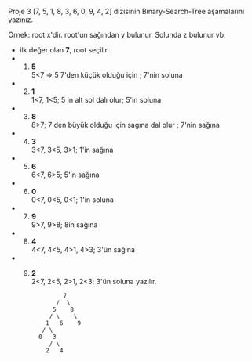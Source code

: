 Proje 3
[7, 5, 1, 8, 3, 6, 0, 9, 4, 2] dizisinin Binary-Search-Tree aşamalarını yazınız.

Örnek: root x'dir. root'un sağından y bulunur. Solunda z bulunur vb.

* ilk değer olan **7**, root seçilir.
* 1. **5**     
   5<7 => 5 7'den küçük olduğu için ; 7'nin soluna
* 2. **1**     
   1<7, 1<5; 5 in alt sol dalı olur; 5'in soluna
* 3. **8**     
   8>7; 7 den büyük olduğu için sagına dal olur ; 7'nin sağına 
* 4. **3**     
   3<7, 3<5, 3>1; 1'in sağına
* 5. **6**     
   6<7, 6>5; 5'in sağına
* 6. **0**     
   0<7, 0<5, 0<1; 1'in soluna
* 7. **9**     
   9>7, 9>8; 8in sağına
* 8. **4**     
   4<7, 4<5, 4>1, 4>3; 3'ün sağına
* 9. **2**     
   2<7, 2<5, 2>1, 2<3; 3'ün soluna yazılır.

                  7
                /  \
               5    8
              / \    \
             1   6    9
            / \
           0   3
              / \
             2   4 
